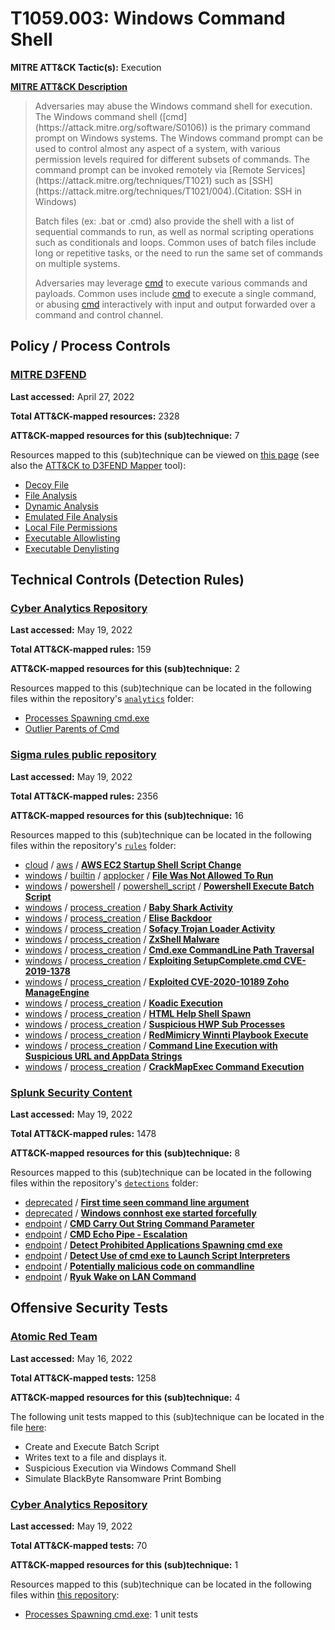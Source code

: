 # T1059.003: Windows Command Shell
**MITRE ATT&CK Tactic(s):** Execution

**[MITRE ATT&CK Description](https://attack.mitre.org/techniques/T1059/003)**
<blockquote>Adversaries may abuse the Windows command shell for execution. The Windows command shell ([cmd](https://attack.mitre.org/software/S0106)) is the primary command prompt on Windows systems. The Windows command prompt can be used to control almost any aspect of a system, with various permission levels required for different subsets of commands. The command prompt can be invoked remotely via [Remote Services](https://attack.mitre.org/techniques/T1021) such as [SSH](https://attack.mitre.org/techniques/T1021/004).(Citation: SSH in Windows)

Batch files (ex: .bat or .cmd) also provide the shell with a list of sequential commands to run, as well as normal scripting operations such as conditionals and loops. Common uses of batch files include long or repetitive tasks, or the need to run the same set of commands on multiple systems.

Adversaries may leverage [cmd](https://attack.mitre.org/software/S0106) to execute various commands and payloads. Common uses include [cmd](https://attack.mitre.org/software/S0106) to execute a single command, or abusing [cmd](https://attack.mitre.org/software/S0106) interactively with input and output forwarded over a command and control channel.</blockquote>

## Policy / Process Controls
### [MITRE D3FEND](https://d3fend.mitre.org/)
**Last accessed:** April 27, 2022

**Total ATT&CK-mapped resources:** 2328

**ATT&CK-mapped resources for this (sub)technique:** 7

Resources mapped to this (sub)technique can be viewed on [this page](https://d3fend.mitre.org/) (see also the [ATT&CK to D3FEND Mapper](https://d3fend.mitre.org/tools/attack-mapper) tool):

* [Decoy File](https://d3fend.mitre.org/techniques/d3f:DecoyFile)
* [File Analysis](https://d3fend.mitre.org/techniques/d3f:FileAnalysis)
* [Dynamic Analysis](https://d3fend.mitre.org/techniques/d3f:DynamicAnalysis)
* [Emulated File Analysis](https://d3fend.mitre.org/techniques/d3f:EmulatedFileAnalysis)
* [Local File Permissions](https://d3fend.mitre.org/techniques/d3f:LocalFilePermissions)
* [Executable Allowlisting](https://d3fend.mitre.org/techniques/d3f:ExecutableAllowlisting)
* [Executable Denylisting](https://d3fend.mitre.org/techniques/d3f:ExecutableDenylisting)

## Technical Controls (Detection Rules)
### [Cyber Analytics Repository](https://car.mitre.org)
**Last accessed:** May 19, 2022

**Total ATT&CK-mapped rules:** 159

**ATT&CK-mapped resources for this (sub)technique:** 2

Resources mapped to this (sub)technique can be located in the following files within the repository's <code>[analytics](https://github.com/mitre-attack/car/blob/master/analytics)</code> folder:

* [Processes Spawning cmd.exe](https://github.com/mitre-attack/car/tree/master/analytics/CAR-2013-02-003.yaml)
* [Outlier Parents of Cmd](https://github.com/mitre-attack/car/tree/master/analytics/CAR-2014-11-002.yaml)

### [Sigma rules public repository](https://github.com/SigmaHQ/sigma)
**Last accessed:** May 19, 2022

**Total ATT&CK-mapped rules:** 2356

**ATT&CK-mapped resources for this (sub)technique:** 16

Resources mapped to this (sub)technique can be located in the following files within the repository's <code>[rules](https://github.com/SigmaHQ/sigma/tree/master/rules)</code> folder:

* [cloud](https://github.com/SigmaHQ/sigma/tree/master/rules/cloud/) / [aws](https://github.com/SigmaHQ/sigma/tree/master/rules/cloud/aws/) / **[AWS EC2 Startup Shell Script Change](https://github.com/SigmaHQ/sigma/blob/master/rules/cloud/aws/aws_ec2_startup_script_change.yml)**
* [windows](https://github.com/SigmaHQ/sigma/tree/master/rules/windows/) / [builtin](https://github.com/SigmaHQ/sigma/tree/master/rules/windows/builtin/) / [applocker](https://github.com/SigmaHQ/sigma/tree/master/rules/windows/builtin/applocker/) / **[File Was Not Allowed To Run](https://github.com/SigmaHQ/sigma/blob/master/rules/windows/builtin/applocker/win_applocker_file_was_not_allowed_to_run.yml)**
* [windows](https://github.com/SigmaHQ/sigma/tree/master/rules/windows/) / [powershell](https://github.com/SigmaHQ/sigma/tree/master/rules/windows/powershell/) / [powershell_script](https://github.com/SigmaHQ/sigma/tree/master/rules/windows/powershell/powershell_script/) / **[Powershell Execute Batch Script](https://github.com/SigmaHQ/sigma/blob/master/rules/windows/powershell/powershell_script/posh_ps_suspicious_execute_batch_script.yml)**
* [windows](https://github.com/SigmaHQ/sigma/tree/master/rules/windows/) / [process_creation](https://github.com/SigmaHQ/sigma/tree/master/rules/windows/process_creation/) / **[Baby Shark Activity](https://github.com/SigmaHQ/sigma/blob/master/rules/windows/process_creation/proc_creation_win_apt_babyshark.yml)**
* [windows](https://github.com/SigmaHQ/sigma/tree/master/rules/windows/) / [process_creation](https://github.com/SigmaHQ/sigma/tree/master/rules/windows/process_creation/) / **[Elise Backdoor](https://github.com/SigmaHQ/sigma/blob/master/rules/windows/process_creation/proc_creation_win_apt_elise.yml)**
* [windows](https://github.com/SigmaHQ/sigma/tree/master/rules/windows/) / [process_creation](https://github.com/SigmaHQ/sigma/tree/master/rules/windows/process_creation/) / **[Sofacy Trojan Loader Activity](https://github.com/SigmaHQ/sigma/blob/master/rules/windows/process_creation/proc_creation_win_apt_sofacy.yml)**
* [windows](https://github.com/SigmaHQ/sigma/tree/master/rules/windows/) / [process_creation](https://github.com/SigmaHQ/sigma/tree/master/rules/windows/process_creation/) / **[ZxShell Malware](https://github.com/SigmaHQ/sigma/blob/master/rules/windows/process_creation/proc_creation_win_apt_zxshell.yml)**
* [windows](https://github.com/SigmaHQ/sigma/tree/master/rules/windows/) / [process_creation](https://github.com/SigmaHQ/sigma/tree/master/rules/windows/process_creation/) / **[Cmd.exe CommandLine Path Traversal](https://github.com/SigmaHQ/sigma/blob/master/rules/windows/process_creation/proc_creation_win_commandline_path_traversal.yml)**
* [windows](https://github.com/SigmaHQ/sigma/tree/master/rules/windows/) / [process_creation](https://github.com/SigmaHQ/sigma/tree/master/rules/windows/process_creation/) / **[Exploiting SetupComplete.cmd CVE-2019-1378](https://github.com/SigmaHQ/sigma/blob/master/rules/windows/process_creation/proc_creation_win_exploit_cve_2019_1378.yml)**
* [windows](https://github.com/SigmaHQ/sigma/tree/master/rules/windows/) / [process_creation](https://github.com/SigmaHQ/sigma/tree/master/rules/windows/process_creation/) / **[Exploited CVE-2020-10189 Zoho ManageEngine](https://github.com/SigmaHQ/sigma/blob/master/rules/windows/process_creation/proc_creation_win_exploit_cve_2020_10189.yml)**
* [windows](https://github.com/SigmaHQ/sigma/tree/master/rules/windows/) / [process_creation](https://github.com/SigmaHQ/sigma/tree/master/rules/windows/process_creation/) / **[Koadic Execution](https://github.com/SigmaHQ/sigma/blob/master/rules/windows/process_creation/proc_creation_win_hack_koadic.yml)**
* [windows](https://github.com/SigmaHQ/sigma/tree/master/rules/windows/) / [process_creation](https://github.com/SigmaHQ/sigma/tree/master/rules/windows/process_creation/) / **[HTML Help Shell Spawn](https://github.com/SigmaHQ/sigma/blob/master/rules/windows/process_creation/proc_creation_win_html_help_spawn.yml)**
* [windows](https://github.com/SigmaHQ/sigma/tree/master/rules/windows/) / [process_creation](https://github.com/SigmaHQ/sigma/tree/master/rules/windows/process_creation/) / **[Suspicious HWP Sub Processes](https://github.com/SigmaHQ/sigma/blob/master/rules/windows/process_creation/proc_creation_win_hwp_exploits.yml)**
* [windows](https://github.com/SigmaHQ/sigma/tree/master/rules/windows/) / [process_creation](https://github.com/SigmaHQ/sigma/tree/master/rules/windows/process_creation/) / **[RedMimicry Winnti Playbook Execute](https://github.com/SigmaHQ/sigma/blob/master/rules/windows/process_creation/proc_creation_win_redmimicry_winnti_proc.yml)**
* [windows](https://github.com/SigmaHQ/sigma/tree/master/rules/windows/) / [process_creation](https://github.com/SigmaHQ/sigma/tree/master/rules/windows/process_creation/) / **[Command Line Execution with Suspicious URL and AppData Strings](https://github.com/SigmaHQ/sigma/blob/master/rules/windows/process_creation/proc_creation_win_susp_cmd_http_appdata.yml)**
* [windows](https://github.com/SigmaHQ/sigma/tree/master/rules/windows/) / [process_creation](https://github.com/SigmaHQ/sigma/tree/master/rules/windows/process_creation/) / **[CrackMapExec Command Execution](https://github.com/SigmaHQ/sigma/blob/master/rules/windows/process_creation/proc_creation_win_susp_crackmapexec_execution.yml)**

### [Splunk Security Content](https://github.com/splunk/security_content)
**Last accessed:** May 19, 2022

**Total ATT&CK-mapped rules:** 1478

**ATT&CK-mapped resources for this (sub)technique:** 8

Resources mapped to this (sub)technique can be located in the following files within the repository's <code>[detections](https://github.com/splunk/security_content/tree/develop/detections)</code> folder:

* [deprecated](https://github.com/splunk/security_content/tree/develop/detections/deprecated/) / **[First time seen command line argument](https://github.com/splunk/security_content/blob/develop/detections/deprecated/first_time_seen_command_line_argument.yml)**
* [deprecated](https://github.com/splunk/security_content/tree/develop/detections/deprecated/) / **[Windows connhost exe started forcefully](https://github.com/splunk/security_content/blob/develop/detections/deprecated/windows_connhost_exe_force_flag.yml)**
* [endpoint](https://github.com/splunk/security_content/tree/develop/detections/endpoint/) / **[CMD Carry Out String Command Parameter](https://github.com/splunk/security_content/blob/develop/detections/endpoint/cmd_carry_out_string_command_parameter.yml)**
* [endpoint](https://github.com/splunk/security_content/tree/develop/detections/endpoint/) / **[CMD Echo Pipe - Escalation](https://github.com/splunk/security_content/blob/develop/detections/endpoint/cmd_echo_pipe___escalation.yml)**
* [endpoint](https://github.com/splunk/security_content/tree/develop/detections/endpoint/) / **[Detect Prohibited Applications Spawning cmd exe](https://github.com/splunk/security_content/blob/develop/detections/endpoint/detect_prohibited_applications_spawning_cmd_exe.yml)**
* [endpoint](https://github.com/splunk/security_content/tree/develop/detections/endpoint/) / **[Detect Use of cmd exe to Launch Script Interpreters](https://github.com/splunk/security_content/blob/develop/detections/endpoint/detect_use_of_cmd_exe_to_launch_script_interpreters.yml)**
* [endpoint](https://github.com/splunk/security_content/tree/develop/detections/endpoint/) / **[Potentially malicious code on commandline](https://github.com/splunk/security_content/blob/develop/detections/endpoint/potentially_malicious_code_on_commandline.yml)**
* [endpoint](https://github.com/splunk/security_content/tree/develop/detections/endpoint/) / **[Ryuk Wake on LAN Command](https://github.com/splunk/security_content/blob/develop/detections/endpoint/ryuk_wake_on_lan_command.yml)**


## Offensive Security Tests
### [Atomic Red Team](https://github.com/redcanaryco/atomic-red-team)
**Last accessed:** May 16, 2022

**Total ATT&CK-mapped tests:** 1258

**ATT&CK-mapped resources for this (sub)technique:** 4

The following unit tests mapped to this (sub)technique can be located in the file [here](https://github.com/redcanaryco/atomic-red-team/tree/master/atomics/T1059.003/T1059.003.yaml):

* Create and Execute Batch Script
* Writes text to a file and displays it.
* Suspicious Execution via Windows Command Shell
* Simulate BlackByte Ransomware Print Bombing

### [Cyber Analytics Repository](https://car.mitre.org)
**Last accessed:** May 19, 2022

**Total ATT&CK-mapped tests:** 70

**ATT&CK-mapped resources for this (sub)technique:** 1

Resources mapped to this (sub)technique can be located in the following files within [this repository](https://github.com/mitre-attack/car/blob/master/analytics):

* [Processes Spawning cmd.exe](https://github.com/mitre-attack/car/tree/master/analytics/CAR-2013-02-003.yaml): 1 unit tests

